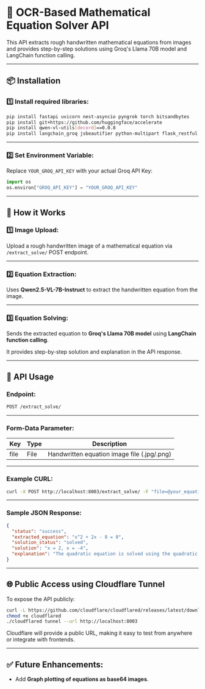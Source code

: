 
# 🧮 OCR-Based Mathematical Equation Solver API

This API extracts rough handwritten mathematical equations from images and provides step-by-step solutions using Groq's Llama 70B model and LangChain function calling.

---

## 📦 Installation

### 1️⃣ Install required libraries:

```bash
pip install fastapi uvicorn nest-asyncio pyngrok torch bitsandbytes
pip install git+https://github.com/huggingface/accelerate
pip install qwen-vl-utils[decord]==0.0.8
pip install langchain_groq jsbeautifier python-multipart flask_restful flask-cors
```

---

### 2️⃣ Set Environment Variable:

Replace `YOUR_GROQ_API_KEY` with your actual Groq API Key:

```python
import os
os.environ["GROQ_API_KEY"] = "YOUR_GROQ_API_KEY"
```

---

## 🚀 How it Works

### 1️⃣ Image Upload:
Upload a rough handwritten image of a mathematical equation via `/extract_solve/` POST endpoint.

---

### 2️⃣ Equation Extraction:
Uses **Qwen2.5-VL-7B-Instruct** to extract the handwritten equation from the image.

---

### 3️⃣ Equation Solving:
Sends the extracted equation to **Groq's Llama 70B model** using **LangChain function calling**.

It provides step-by-step solution and explanation in the API response.

---

## 📡 API Usage

### **Endpoint:**
```bash
POST /extract_solve/
```

---

### **Form-Data Parameter:**

| Key   | Type | Description                                  |
|------|------|----------------------------------------------|
| file | File | Handwritten equation image file (.jpg/.png)   |

---

### **Example CURL:**

```bash
curl -X POST http://localhost:8003/extract_solve/ -F "file=@your_equation_image.jpg"
```

---

### **Sample JSON Response:**

```json
{
  "status": "success",
  "extracted_equation": "x^2 + 2x - 8 = 0",
  "solution_status": "solved",
  "solution": "x = 2, x = -4",
  "explanation": "The quadratic equation is solved using the quadratic formula..."
}
```

---

## 🌐 Public Access using Cloudflare Tunnel

To expose the API publicly:

```bash
curl -L https://github.com/cloudflare/cloudflared/releases/latest/download/cloudflared-linux-amd64 -o cloudflared
chmod +x cloudflared
./cloudflared tunnel --url http://localhost:8003
```

Cloudflare will provide a public URL, making it easy to test from anywhere or integrate with frontends.

---

## ✅ Future Enhancements:

- Add **Graph plotting of equations as base64 images**.
